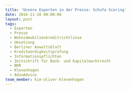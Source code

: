 ```yaml
---
title: 'Unsere Experten in der Presse: Schufa Scoring'
date: 2016-11-28 00:00:00
layout: post
tags:
  - Experten
  - Presse
  - Wohnimmobilienkreditrichtlinie
  - Umsetzung
  - Berliner Anwaltsblatt
  - Kreditwürdigkeitsprüfung
  - Informationspflichten
  - Zeitschrift für Bank- und Kapitalmarktrecht
  - BKR
  - Klevenhagen
  - AdvoAdvice
team_member: kim-oliver-klevenhagen
---
```

